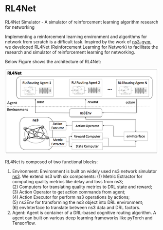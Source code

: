 # RL4Net
RL4Net Simulator - A simulator of reinforcement learning algorithm research for networking

Implementing a reinforcement learning environment and algorithms for network from scratch is a difficult task. Inspired by the work of [ns3-gym](https://github.com/tkn-tub/ns3-gym), we developed RL4Net (Reinforcement Learning for Network) to facilitate the research and simulator of reinforcement learning for networking. 

Below Figure shows the architecture of RL4Net:
<p align="center">
<img src="doc/RL4Net_architecture.png" alt="drawing" width="600"/>
</p>


RL4Net is composed of two functional blocks:

1. Environment: Environment is built on widely used ns3 network simulator [ns3](https://www.nsnam.org/). We extend ns3 with six components: 
    (1) Metric Extractor for computing quality metrics like delay and loss from ns3;   
    (2) Computers for translating quality metrics to DRL state and reward;  
    (3) Action Operator to get action commands from agent;  
    (4) Action Executor for perform ns3 operations by actions;   
    (5) ns3Env for transforming the ns3 object into DRL environment;   
    (6) envInterface to translate between ns3 data and DRL factors.   
2. Agent: Agent is container of a DRL-based cognitive routing algorithm. A agent can built on various deep learning frameworks like pyTorch and Tensorflow.
